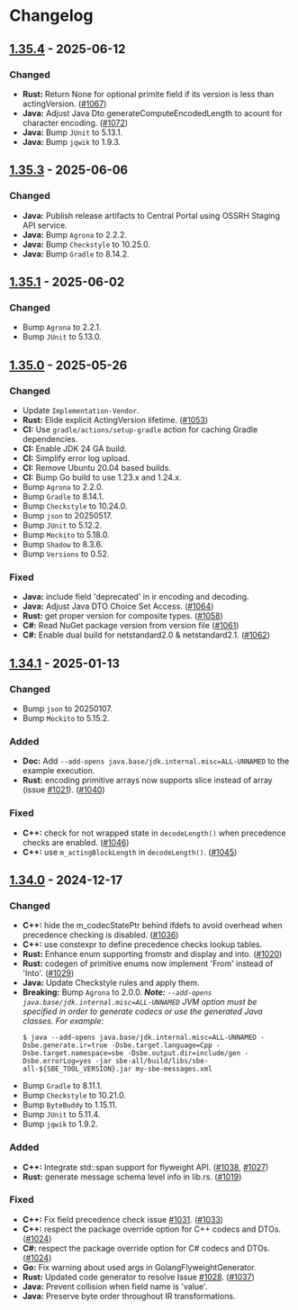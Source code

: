 # Changelog

## [1.35.4] - 2025-06-12
### Changed
* **Rust:** Return None for optional primite field if its version is less than actingVersion. ([#1067](https://github.com/aeron-io/simple-binary-encoding/pull/1067))
* **Java:** Adjust Java Dto generateComputeEncodedLength to acount for character encoding. ([#1072](https://github.com/aeron-io/simple-binary-encoding/pull/1072))
* **Java:** Bump `JUnit` to 5.13.1.
* **Java:** Bump `jqwik` to 1.9.3.

## [1.35.3] - 2025-06-06
### Changed
* **Java:** Publish release artifacts to Central Portal using OSSRH Staging API service.
* **Java:** Bump `Agrona` to 2.2.2.
* **Java:** Bump `Checkstyle` to 10.25.0.
* **Java:** Bump `Gradle` to 8.14.2.

## [1.35.1] - 2025-06-02
### Changed
* Bump `Agrona` to 2.2.1.
* Bump `JUnit` to 5.13.0.

## [1.35.0] - 2025-05-26
### Changed
* Update `Implementation-Vendor`.
* **Rust:** Elide explicit ActingVersion lifetime. ([#1053](https://github.com/aeron-io/simple-binary-encoding/pull/1053))
* **CI:** Use `gradle/actions/setup-gradle` action for caching Gradle dependencies.
* **CI:** Enable JDK 24 GA build.
* **CI:** Simplify error log upload.
* **CI:**  Remove Ubuntu 20.04 based builds.
* **CI:** Bump Go build to use 1.23.x and 1.24.x.
* Bump `Agrona` to 2.2.0.
* Bump `Gradle` to 8.14.1.
* Bump `Checkstyle` to 10.24.0.
* Bump `json` to 20250517.
* Bump `JUnit` to 5.12.2.
* Bump `Mockito` to 5.18.0.
* Bump `Shadow` to 8.3.6.
* Bump `Versions` to 0.52.

### Fixed
* **Java:** include field 'deprecated' in ir encoding and decoding.
* **Java:** Adjust Java DTO Choice Set Access. ([#1064](https://github.com/aeron-io/simple-binary-encoding/issues/1064))
* **Rust:** get proper version for composite types. ([#1058](https://github.com/aeron-io/simple-binary-encoding/pull/1058))
* **C#:** Read NuGet package version from version file ([#1061](https://github.com/aeron-io/simple-binary-encoding/pull/1061))
* **C#:** Enable dual build for netstandard2.0 & netstandard2.1. ([#1062](https://github.com/aeron-io/simple-binary-encoding/pull/1062))

## [1.34.1] - 2025-01-13
### Changed
* Bump `json` to 20250107.
* Bump `Mockito` to 5.15.2.

### Added
* **Doc:** Add `--add-opens java.base/jdk.internal.misc=ALL-UNNAMED` to the example execution.
* **Rust:** encoding primitive arrays now supports slice instead of array (issue [#1021](https://github.com/aeron-io/simple-binary-encoding/issues/)). ([#1040](https://github.com/aeron-io/simple-binary-encoding/pull/1040))

### Fixed
* **C++:** check for not wrapped state in `decodeLength()` when precedence checks are enabled. ([#1046](https://github.com/aeron-io/simple-binary-encoding/pull/1046))
* **C++:** use `m_actingBlockLength` in `decodeLength()`. ([#1045](https://github.com/aeron-io/simple-binary-encoding/pull/1045))

## [1.34.0] - 2024-12-17
### Changed
* **C++:** hide the m_codecStatePtr behind ifdefs to avoid overhead when precedence checking is disabled. ([#1036](https://github.com/aeron-io/simple-binary-encoding/pull/1036))
* **C++:** use constexpr to define precedence checks lookup tables.
* **Rust:** Enhance enum supporting fromstr and display and into. ([#1020](https://github.com/aeron-io/simple-binary-encoding/pull/1020))
* **Rust:** codegen of primitive enums now implement 'From' instead of 'Into'. ([#1029](https://github.com/aeron-io/simple-binary-encoding/pull/1029))
* **Java:** Update Checkstyle rules and apply them.
* **Breaking:** Bump `Agrona` to 2.0.0.
  _**Note:** `--add-opens java.base/jdk.internal.misc=ALL-UNNAMED` JVM option must be specified in order to generate codecs or use the generated Java classes. For example:_
  ```shell
  $ java --add-opens java.base/jdk.internal.misc=ALL-UNNAMED -Dsbe.generate.ir=true -Dsbe.target.language=Cpp -Dsbe.target.namespace=sbe -Dsbe.output.dir=include/gen -Dsbe.errorLog=yes -jar sbe-all/build/libs/sbe-all-${SBE_TOOL_VERSION}.jar my-sbe-messages.xml
  ```
* Bump `Gradle` to 8.11.1.
* Bump `Checkstyle` to 10.21.0.
* Bump `ByteBuddy` to 1.15.11.
* Bump `JUnit` to 5.11.4.
* Bump `jqwik` to 1.9.2.

### Added
* **C++:** Integrate std::span support for flyweight API. ([#1038](https://github.com/aeron-io/simple-binary-encoding/pull/1038), [#1027](https://github.com/aeron-io/simple-binary-encoding/pull/1027))
* **Rust:** generate message schema level info in lib.rs. ([#1019](https://github.com/aeron-io/simple-binary-encoding/pull/1019))

### Fixed
* **C++:** Fix field precedence check issue [#1031](https://github.com/aeron-io/simple-binary-encoding/issues/1031). ([#1033](https://github.com/aeron-io/simple-binary-encoding/pull/1033))
* **C++:** respect the package override option for C++ codecs and DTOs. ([#1024](https://github.com/aeron-io/simple-binary-encoding/pull/1024))
* **C#:** respect the package override option for C# codecs and DTOs. ([#1024](https://github.com/aeron-io/simple-binary-encoding/pull/1024))
* **Go:** Fix warning about used args in GolangFlyweightGenerator.
* **Rust:** Updated code generator to resolve Issue [#1028](https://github.com/aeron-io/simple-binary-encoding/issues/1028). ([#1037](https://github.com/aeron-io/simple-binary-encoding/pull/1037))
* **Java:** Prevent collision when field name is 'value'.
* **Java:** Preserve byte order throughout IR transformations.

[1.35.4]: https://github.com/aeron-io/simple-binary-encoding/releases/tag/1.35.4
[1.35.3]: https://github.com/aeron-io/simple-binary-encoding/releases/tag/1.35.3
[1.35.1]: https://github.com/aeron-io/simple-binary-encoding/releases/tag/1.35.1
[1.35.0]: https://github.com/aeron-io/simple-binary-encoding/releases/tag/1.35.0
[1.34.1]: https://github.com/aeron-io/simple-binary-encoding/releases/tag/1.34.1
[1.34.0]: https://github.com/aeron-io/simple-binary-encoding/releases/tag/1.34.0
